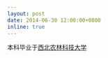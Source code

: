 ```yaml
---
layout: post
date: 2014-06-30 12:00:00+0800
inline: true
---
```


本科毕业于[西北农林科技大学](https://www.nwsuaf.edu.cn/)
